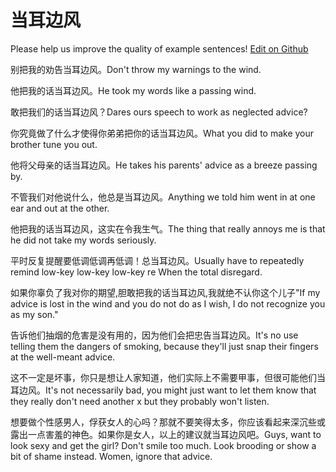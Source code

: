 # 当耳边风

Please help us improve the quality of example sentences! [Edit on Github](https://github.com/jiyushe/jiyu-example-sentence-source/blob/main/chinese/dangerbianfeng.md)

<p><span class="chinese">别把我的劝告当耳边风。</span><span class="english">Don't throw my warnings to the wind.</span></p>

<p><span class="chinese">他把我的话当耳边风。</span><span class="english">He took my words like a passing wind.</span></p>

<p><span class="chinese">敢把我们的话当耳边风？</span><span class="english">Dares ours speech to work as neglected advice?</span></p>

<p><span class="chinese">你究竟做了什么才使得你弟弟把你的话当耳边风。</span><span class="english">What you did to make your brother tune you out.</span></p>

<p><span class="chinese">他将父母亲的话当耳边风。</span><span class="english">He takes his parents' advice as a breeze passing by.</span></p>

<p><span class="chinese">不管我们对他说什么，他总是当耳边风。</span><span class="english">Anything we told him went in at one ear and out at the other.</span></p>

<p><span class="chinese">他把我的话当耳边风，这实在令我生气。</span><span class="english">The thing that really annoys me is that he did not take my words seriously.</span></p>

<p><span class="chinese">平时反复提醒要低调低调再低调！总当耳边风。</span><span class="english">Usually have to repeatedly remind low-key low-key low-key re When the total disregard.</span></p>

<p><span class="chinese">如果你辜负了我对你的期望,胆敢把我的话当耳边风,我就绝不认你这个儿子"</span><span class="english">If my advice is lost in the wind and you do not do as I wish, I do not recognize you as my son."</span></p>

<p><span class="chinese">告诉他们抽烟的危害是没有用的，因为他们会把忠告当耳边风。</span><span class="english">It's no use telling them the dangers of smoking, because they'll just snap their fingers at the well-meant advice.</span></p>

<p><span class="chinese">这不一定是坏事，你只是想让人家知道，他们实际上不需要甲事，但很可能他们当耳边风。</span><span class="english">It's not necessarily bad, you might just want to let them know that they really don't need another x but they probably won't listen.</span></p>

<p><span class="chinese">想要做个性感男人，俘获女人的心吗？那就不要笑得太多，你应该看起来深沉些或露出一点害羞的神色。如果你是女人，以上的建议就当耳边风吧。</span><span class="english">Guys, want to look sexy and get the girl? Don't smile too much. Look brooding or show a bit of shame instead. Women, ignore that advice.</span></p>

